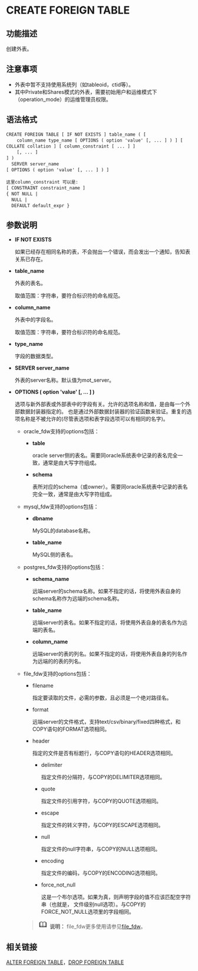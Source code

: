 # CREATE FOREIGN TABLE<a name="ZH-CN_TOPIC_0289900252"></a>

## 功能描述<a name="zh-cn_topic_0283137606_section03743713018"></a>

创建外表。

## 注意事项<a name="zh-cn_topic_0283137606_section1614655042716"></a>

- 外表中暂不支持使用系统列（如tableoid，ctid等）。
- 其中Private和Shares模式的外表，需要初始用户和运维模式下（operation_mode）的运维管理员权限。

## 语法格式<a name="zh-cn_topic_0283137606_section0692184823016"></a>

```
CREATE FOREIGN TABLE [ IF NOT EXISTS ] table_name ( [
    column_name type_name [ OPTIONS ( option 'value' [, ... ] ) ] [ COLLATE collation ] [ column_constraint [ ... ] ]
    [, ... ]
] )
  SERVER server_name
[ OPTIONS ( option 'value' [, ... ] ) ]

这里column_constraint 可以是:
[ CONSTRAINT constraint_name ]
{ NOT NULL |
  NULL |
  DEFAULT default_expr }
```

## 参数说明<a name="zh-cn_topic_0283137606_section3468568300"></a>

-   **IF NOT EXISTS**

    如果已经存在相同名称的表，不会抛出一个错误，而会发出一个通知，告知表关系已存在。

-   **table\_name**

    外表的表名。

    取值范围：字符串，要符合标识符的命名规范。

-   **column\_name**

    外表中的字段名。

    取值范围：字符串，要符合标识符的命名规范。

-   **type\_name**

    字段的数据类型。

-   **SERVER server\_name**

    外表的server名称。默认值为mot\_server。

-   **OPTIONS \( option 'value' \[, ... \] \)**

    选项与新外部表或外部表中的字段有关。允许的选项名称和值，是由每一个外部数据封装器指定的。 也是通过外部数据封装器的验证函数来验证。重复的选项名称是不被允许的\(尽管表选项和表字段选项可以有相同的名字\)。

    -   oracle\_fdw支持的options包括：
        -   **table**

            oracle server侧的表名。需要同oracle系统表中记录的表名完全一致，通常是由大写字符组成。

        -   **schema**

            表所对应的schema（或owner）。需要同oracle系统表中记录的表名完全一致，通常是由大写字符组成。

    -   mysql\_fdw支持的options包括：
        -   **dbname**

            MySQL的database名称。

        -   **table\_name**

            MySQL侧的表名。

    -   postgres\_fdw支持的options包括：
        -   **schema\_name**

            远端server的schema名称。如果不指定的话，将使用外表自身的schema名称作为远端的schema名称。

        -   **table\_name**

            远端server的表名。如果不指定的话，将使用外表自身的表名作为远端的表名。

        -   **column\_name**

            远端server的表的列名。如果不指定的话，将使用外表自身的列名作为远端的的表的列名。

    -   file\_fdw支持的options包括：

        -   filename

            指定要读取的文件，必需的参数，且必须是一个绝对路径名。

        -   format

            远端server的文件格式，支持text/csv/binary/fixed四种格式，和COPY语句的FORMAT选项相同。

        -   header

            指定的文件是否有标题行，与COPY语句的HEADER选项相同。

            -   delimiter

                指定文件的分隔符，与COPY的DELIMITER选项相同。

            -   quote

                指定文件的引用字符，与COPY的QUOTE选项相同。

            -   escape

                指定文件的转义字符，与COPY的ESCAPE选项相同。

            -   null

                指定文件的null字符串，与COPY的NULL选项相同。

            -   encoding

                指定文件的编码，与COPY的ENCODING选项相同。

            -   force\_not\_null

                这是一个布尔选项。如果为真，则声明字段的值不应该匹配空字符串（也就是， 文件级别null选项）。与COPY的 FORCE\_NOT\_NULL选项里的字段相同。


        >![](public_sys-resources/icon-note.gif) **说明：** 
        >file\_fdw更多使用请参见[file\_fdw](zh-cn_topic_0000001116194726.md)。



## 相关链接<a name="zh-cn_topic_0283137606_section10964241319"></a>

[ALTER FOREIGN TABLE](ALTER-FOREIGN-TABLE.md)，[DROP FOREIGN TABLE](DROP-FOREIGN-TABLE.md)

